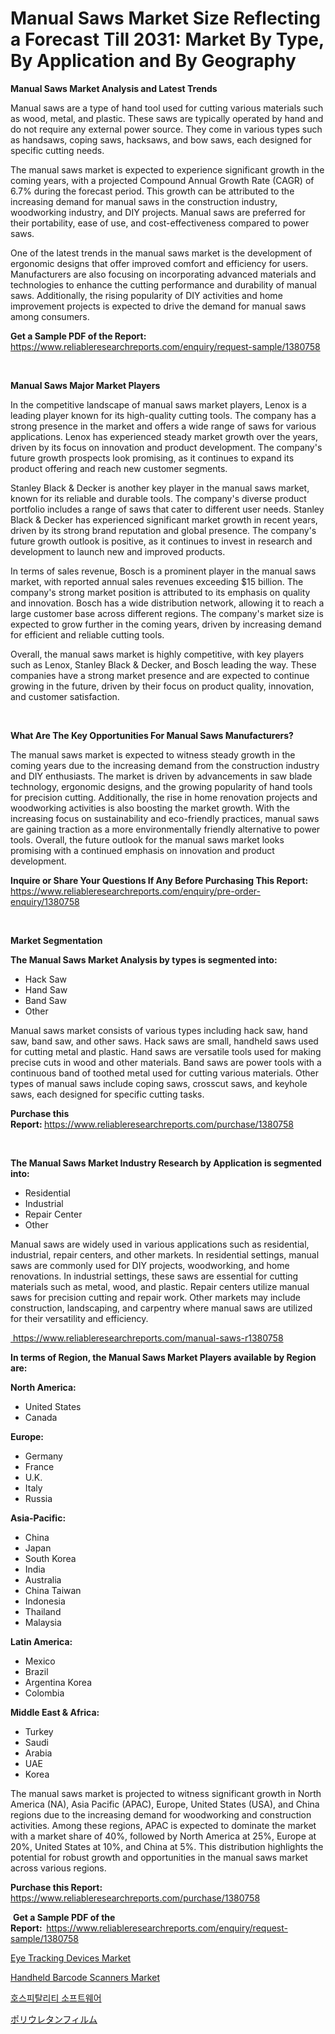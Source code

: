 <p><h1>Manual Saws Market Size Reflecting a Forecast Till 2031: Market By Type, By Application and By Geography</h1></p><p><strong>Manual Saws Market Analysis and Latest Trends</strong></p>
<p><p>Manual saws are a type of hand tool used for cutting various materials such as wood, metal, and plastic. These saws are typically operated by hand and do not require any external power source. They come in various types such as handsaws, coping saws, hacksaws, and bow saws, each designed for specific cutting needs.</p><p>The manual saws market is expected to experience significant growth in the coming years, with a projected Compound Annual Growth Rate (CAGR) of 6.7% during the forecast period. This growth can be attributed to the increasing demand for manual saws in the construction industry, woodworking industry, and DIY projects. Manual saws are preferred for their portability, ease of use, and cost-effectiveness compared to power saws.</p><p>One of the latest trends in the manual saws market is the development of ergonomic designs that offer improved comfort and efficiency for users. Manufacturers are also focusing on incorporating advanced materials and technologies to enhance the cutting performance and durability of manual saws. Additionally, the rising popularity of DIY activities and home improvement projects is expected to drive the demand for manual saws among consumers.</p></p>
<p><strong>Get a Sample PDF of the Report:&nbsp;</strong> <a href="https://www.reliableresearchreports.com/enquiry/request-sample/1380758">https://www.reliableresearchreports.com/enquiry/request-sample/1380758</a></p>
<p>&nbsp;</p>
<p><strong>Manual Saws Major Market Players</strong></p>
<p><p>In the competitive landscape of manual saws market players, Lenox is a leading player known for its high-quality cutting tools. The company has a strong presence in the market and offers a wide range of saws for various applications. Lenox has experienced steady market growth over the years, driven by its focus on innovation and product development. The company's future growth prospects look promising, as it continues to expand its product offering and reach new customer segments.</p><p>Stanley Black & Decker is another key player in the manual saws market, known for its reliable and durable tools. The company's diverse product portfolio includes a range of saws that cater to different user needs. Stanley Black & Decker has experienced significant market growth in recent years, driven by its strong brand reputation and global presence. The company's future growth outlook is positive, as it continues to invest in research and development to launch new and improved products.</p><p>In terms of sales revenue, Bosch is a prominent player in the manual saws market, with reported annual sales revenues exceeding $15 billion. The company's strong market position is attributed to its emphasis on quality and innovation. Bosch has a wide distribution network, allowing it to reach a large customer base across different regions. The company's market size is expected to grow further in the coming years, driven by increasing demand for efficient and reliable cutting tools.</p><p>Overall, the manual saws market is highly competitive, with key players such as Lenox, Stanley Black & Decker, and Bosch leading the way. These companies have a strong market presence and are expected to continue growing in the future, driven by their focus on product quality, innovation, and customer satisfaction.</p></p>
<p>&nbsp;</p>
<p><strong>What Are The Key Opportunities For Manual Saws Manufacturers?</strong></p>
<p><p>The manual saws market is expected to witness steady growth in the coming years due to the increasing demand from the construction industry and DIY enthusiasts. The market is driven by advancements in saw blade technology, ergonomic designs, and the growing popularity of hand tools for precision cutting. Additionally, the rise in home renovation projects and woodworking activities is also boosting the market growth. With the increasing focus on sustainability and eco-friendly practices, manual saws are gaining traction as a more environmentally friendly alternative to power tools. Overall, the future outlook for the manual saws market looks promising with a continued emphasis on innovation and product development.</p></p>
<p><strong>Inquire or Share Your Questions If Any Before Purchasing This Report:</strong> <a href="https://www.reliableresearchreports.com/enquiry/pre-order-enquiry/1380758">https://www.reliableresearchreports.com/enquiry/pre-order-enquiry/1380758</a></p>
<p>&nbsp;</p>
<p><strong>Market Segmentation</strong></p>
<p><strong>The Manual Saws Market Analysis by types is segmented into:</strong></p>
<p><ul><li>Hack Saw</li><li>Hand Saw</li><li>Band Saw</li><li>Other</li></ul></p>
<p><p>Manual saws market consists of various types including hack saw, hand saw, band saw, and other saws. Hack saws are small, handheld saws used for cutting metal and plastic. Hand saws are versatile tools used for making precise cuts in wood and other materials. Band saws are power tools with a continuous band of toothed metal used for cutting various materials. Other types of manual saws include coping saws, crosscut saws, and keyhole saws, each designed for specific cutting tasks.</p></p>
<p><strong>Purchase this Report:&nbsp;</strong><a href="https://www.reliableresearchreports.com/purchase/1380758">https://www.reliableresearchreports.com/purchase/1380758</a></p>
<p>&nbsp;</p>
<p><strong>The Manual Saws Market Industry Research by Application is segmented into:</strong></p>
<p><ul><li>Residential</li><li>Industrial</li><li>Repair Center</li><li>Other</li></ul></p>
<p><p>Manual saws are widely used in various applications such as residential, industrial, repair centers, and other markets. In residential settings, manual saws are commonly used for DIY projects, woodworking, and home renovations. In industrial settings, these saws are essential for cutting materials such as metal, wood, and plastic. Repair centers utilize manual saws for precision cutting and repair work. Other markets may include construction, landscaping, and carpentry where manual saws are utilized for their versatility and efficiency.</p></p>
<p><a href="https://www.reliableresearchreports.com/manual-saws-r1380758">&nbsp;https://www.reliableresearchreports.com/manual-saws-r1380758</a></p>
<p><strong>In terms of Region, the Manual Saws Market Players available by Region are:</strong></p>
<p>
    <p> <strong> North America: </strong>
        <ul>
            <li>United States</li>
            <li>Canada</li>
        </ul>
        </p> 
    <p> <strong> Europe: </strong>
        <ul>
            <li>Germany</li>
            <li>France</li>
            <li>U.K.</li>
            <li>Italy</li>
            <li>Russia</li>
        </ul>
        </p> 
    <p> <strong> Asia-Pacific: </strong>
        <ul>
            <li>China</li>
            <li>Japan</li>
            <li>South Korea</li>
            <li>India</li>
            <li>Australia</li>
            <li>China Taiwan</li>
            <li>Indonesia</li>
            <li>Thailand</li>
            <li>Malaysia</li>
        </ul>
        </p> 
    <p> <strong> Latin America: </strong>
        <ul>
            <li>Mexico</li>
            <li>Brazil</li>
            <li>Argentina Korea</li>
            <li>Colombia</li>
        </ul>
        </p> 
    <p> <strong> Middle East & Africa: </strong>
        <ul>
            <li>Turkey</li>
            <li>Saudi</li>
            <li>Arabia</li>
            <li>UAE</li>
            <li>Korea</li>
        </ul>
    </p>
    </p>
<p><p>The manual saws market is projected to witness significant growth in North America (NA), Asia Pacific (APAC), Europe, United States (USA), and China regions due to the increasing demand for woodworking and construction activities. Among these regions, APAC is expected to dominate the market with a market share of 40%, followed by North America at 25%, Europe at 20%, United States at 10%, and China at 5%. This distribution highlights the potential for robust growth and opportunities in the manual saws market across various regions.</p></p>
<p><strong>Purchase this Report: </strong><a href="https://www.reliableresearchreports.com/purchase/1380758">https://www.reliableresearchreports.com/purchase/1380758</a></p>
<p>&nbsp;<strong>Get a Sample PDF of the Report:&nbsp;&nbsp;</strong><a href="https://www.reliableresearchreports.com/enquiry/request-sample/1380758">https://www.reliableresearchreports.com/enquiry/request-sample/1380758</a></p>
<p><strong></strong></p>
<p><p><a href="https://github.com/jhcraigie/Market-Research-Report-List-3/blob/main/eye-tracking-devices-market.md">Eye Tracking Devices Market</a></p><p><a href="https://github.com/sonuprakash1/Market-Research-Report-List-2/blob/main/handheld-barcode-scanners-market.md">Handheld Barcode Scanners Market</a></p><p><a href="https://github.com/wallacBahrtyinger567686/Market-Research-Report-List-1/blob/main/330486232645.md">호스피탈리티 소프트웨어</a></p><p><a href="https://github.com/kegley4963/Market-Research-Report-List-1/blob/main/538894335648.md">ポリウレタンフィルム</a></p></p>